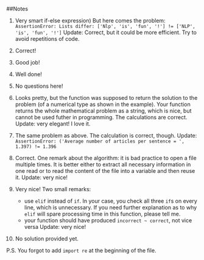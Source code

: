 ##Notes

1. Very smart if-else expression) But here comes the problem:
   `AssertionError: Lists differ: ['Nlp', 'is', 'fun', '!'] != ['NLP', 'is', 'fun', '!']`
   Update: Correct, but it could be more efficient. Try to avoid repetitions of code.

2. Correct!

3. Good job!

4. Well done!

5. No questions here!

6. Looks pretty, but the function was supposed to return the solution to the problem (of a numerical type as shown in the example). Your function returns the whole mathematical problem as a string, which is nice, but cannot be used futher in programming. The calculations are correct.
   Update: very elegant! I love it.

7. The same problem as above. The calculation is correct, though.
   Update: `AssertionError: ('Average number of articles per sentence = ', 1.397) != 1.396`

8. Correct. One remark about the algorithm: it is bad practice to open a file multiple times. It is better either to extract all necessary information in one read or to read the content of the file into a variable and then reuse it.
   Update: very nice!

9. Very nice! Two small remarks:
   - use `elif` instead of `if`. In your case, you check all three `if`s on every line, which is unnecessary. If you need further explanation as to why `elif` will spare processing time in this function, please tell me.
   - your function should have produced `incorrect ~ correct`, not vice versa
   Update: very nice!

10. No solution provided yet.

P.S. You forgot to add `import re` at the beginning of the file.

